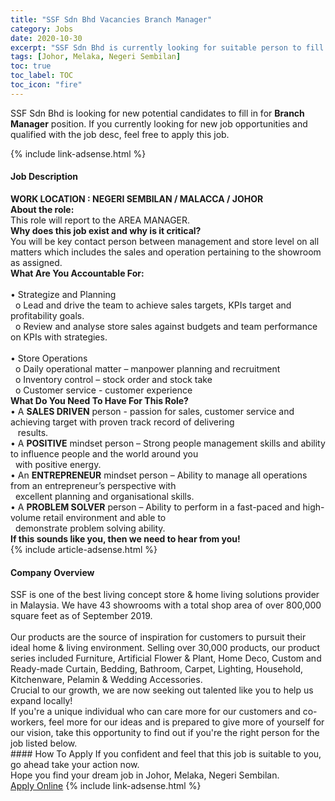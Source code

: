 ```yaml
---
title: "SSF Sdn Bhd Vacancies Branch Manager" 
category: Jobs 
date: 2020-10-30 
excerpt: "SSF Sdn Bhd is currently looking for suitable person to fill in the Branch Manager which positioned at Johor, Melaka, Negeri Sembilan" 
tags: [Johor, Melaka, Negeri Sembilan] 
toc: true 
toc_label: TOC 
toc_icon: "fire" 
--- 
```


<p>SSF Sdn Bhd is looking for new potential candidates to fill in for <b>Branch Manager</b> position. If you currently looking for new job opportunities and qualified with the job desc, feel free to apply this job.
</p>{% include link-adsense.html %} 
<div><div><h4>Job Description</h4></div><div><div><span><div><div><div><strong>WORK LOCATION : NEGERI SEMBILAN / MALACCA / JOHOR&#160;</strong></div><div><strong>About the role:</strong></div><div>This role will report to the AREA MANAGER.</div><strong>Why does this job exist and why is it critical?</strong><div>You will be key contact person between management and store level on all matters which includes the sales and operation pertaining to the showroom as assigned.</div><div><strong>What Are You Accountable For:</strong></div><div><br>&#8226; Strategize and Planning<br>&#160; o Lead and drive the team to achieve sales targets, KPIs target and profitability goals.<br>&#160; o Review and analyse store sales against budgets and team performance on KPIs with strategies.</div><div><br>&#8226; Store Operations<br>&#160; o Daily operational matter &#8211; manpower planning and recruitment<br>&#160; o Inventory control &#8211; stock order and stock take<br>&#160; o Customer service - customer experience</div><div><strong>What Do You Need To Have For This Role?</strong></div><div>&#8226; A <strong>SALES DRIVEN</strong> person - passion for sales, customer service and achieving target with proven track record of delivering</div><div>&#160; &#160;results.</div><div>&#8226; A <strong>POSITIVE</strong> mindset person &#8211; Strong people management skills and ability to influence people and the world around you</div><div>&#160; with positive energy.</div><div>&#8226; An <strong>ENTREPRENEUR</strong> mindset person &#8211; Ability to manage all operations from an entrepreneur&#8217;s perspective with</div><div>&#160; excellent planning and organisational skills.</div><div>&#8226; A <strong>PROBLEM SOLVER</strong> person &#8211; Ability to perform in a fast-paced and high-volume retail environment and able to</div><div>&#160; demonstrate problem solving ability.</div><div><strong>If this sounds like you, then we need to hear from you!</strong></div></div></div></span></div></div></div> 
{% include article-adsense.html %} 
<div><div><h4>Company Overview</h4></div><div><div><span><div><div>
	SSF is one of the best living concept store &amp; home living solutions provider in Malaysia. We have 43 showrooms with a total shop area of over 800,000 square feet as of September 2019.</div>
<div>
<br>
	Our products are the source of inspiration for customers to pursuit their ideal home &amp; living environment. Selling over 30,000 products, our product series included Furniture, Artificial Flower &amp; Plant, Home Deco, Custom and Ready-made Curtain, Bedding, Bathroom, Carpet, Lighting, Household, Kitchenware, Pelamin &amp; Wedding Accessories.</div>
<div>
	Crucial to our growth, we are now seeking out talented like you to help us expand locally!</div>
<div>
	If you're a unique individual who can care more for our customers and co-workers, feel more for our ideas and is prepared to give more of yourself for our vision, take this opportunity to find out if you're the right person for the job listed below.</div></div></span></div></div></div> 
#### How To Apply 
If you confident and feel that this job is suitable to you, go ahead take your action now. <br/> 
Hope you find your dream job in Johor, Melaka, Negeri Sembilan. <br/> 
<a href="https://www.jobstreet.com.my/en/job/branch-manager-4414221?jobId=jobstreet-my-job-4414221&sectionRank=7&token=0~5f90a4e1-209e-4eaf-9a4d-a3159fa76b6b&fr=SRP%20View%20In%20New%20Ta" class="btn btn--info" target="_blank" rel="nofollow noopenner">Apply Online</a> 
{% include link-adsense.html %} 